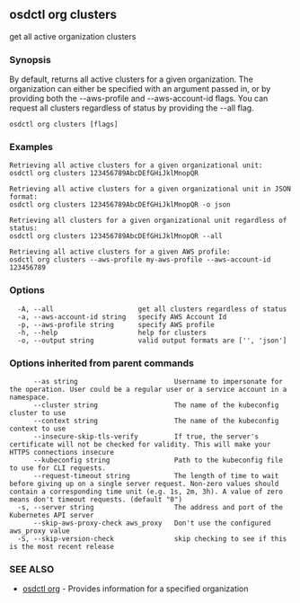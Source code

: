 ## osdctl org clusters

get all active organization clusters

### Synopsis

By default, returns all active clusters for a given organization. The organization can either be specified with an argument
passed in, or by providing both the --aws-profile and --aws-account-id flags. You can request all clusters regardless of status by providing the --all flag.

```
osdctl org clusters [flags]
```

### Examples

```
Retrieving all active clusters for a given organizational unit:
osdctl org clusters 123456789AbcDEfGHiJklMnopQR

Retrieving all active clusters for a given organizational unit in JSON format:
osdctl org clusters 123456789AbcDEfGHiJklMnopQR -o json

Retrieving all clusters for a given organizational unit regardless of status:
osdctl org clusters 123456789AbcDEfGHiJklMnopQR --all

Retrieving all active clusters for a given AWS profile:
osdctl org clusters --aws-profile my-aws-profile --aws-account-id 123456789
```

### Options

```
  -A, --all                     get all clusters regardless of status
  -a, --aws-account-id string   specify AWS Account Id
  -p, --aws-profile string      specify AWS profile
  -h, --help                    help for clusters
  -o, --output string           valid output formats are ['', 'json']
```

### Options inherited from parent commands

```
      --as string                        Username to impersonate for the operation. User could be a regular user or a service account in a namespace.
      --cluster string                   The name of the kubeconfig cluster to use
      --context string                   The name of the kubeconfig context to use
      --insecure-skip-tls-verify         If true, the server's certificate will not be checked for validity. This will make your HTTPS connections insecure
      --kubeconfig string                Path to the kubeconfig file to use for CLI requests.
      --request-timeout string           The length of time to wait before giving up on a single server request. Non-zero values should contain a corresponding time unit (e.g. 1s, 2m, 3h). A value of zero means don't timeout requests. (default "0")
  -s, --server string                    The address and port of the Kubernetes API server
      --skip-aws-proxy-check aws_proxy   Don't use the configured aws_proxy value
  -S, --skip-version-check               skip checking to see if this is the most recent release
```

### SEE ALSO

* [osdctl org](osdctl_org.md)	 - Provides information for a specified organization

